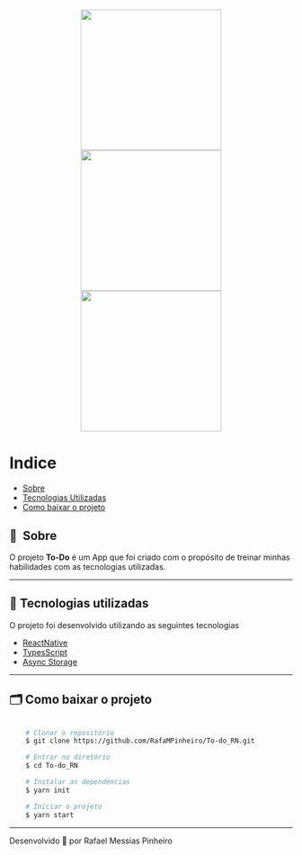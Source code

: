 <h1 align="center">
    <img height="250" src="https://ik.imagekit.io/lcf9dsx9t/To-do/13_Loading.png?updatedAt=1685593432890">
    <img height="250" src="https://ik.imagekit.io/lcf9dsx9t/To-do/13_Home_noTasks_.png?updatedAt=1685593433021">
    <img height="250" src="https://ik.imagekit.io/lcf9dsx9t/To-do/13_Home.png?updatedAt=1685593433048">
</h1>

# Indice

- [Sobre](#-sobre)
- [Tecnologias Utilizadas](#-tecnologias-utilizadas)
- [Como baixar o projeto](#-como-baixar-o-projeto)

## 🔖&nbsp; Sobre

O projeto **To-Do** é um App que foi criado com o propósito de treinar minhas habilidades com as tecnologias utilizadas.

---

## 🚀 Tecnologias utilizadas

O projeto foi desenvolvido utilizando as seguintes tecnologias

- [ReactNative](https://reactnative.dev/)
- [TypesScript](https://www.typescriptlang.org/)
- [Async Storage](https://react-native-async-storage.github.io/async-storage/)

---

## 🗂 Como baixar o projeto

```bash

    # Clonar o repositório
    $ git clone https://github.com/RafaMPinheiro/To-do_RN.git

    # Entrar no diretório
    $ cd To-do_RN

    # Instalar as dependências
    $ yarn init

    # Iniciar o projeto
    $ yarn start
```

---

Desenvolvido 💜 por Rafael Messias Pinheiro
